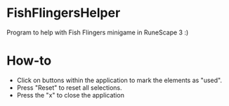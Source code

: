 # FishFlingersHelper
Program to help with Fish Flingers minigame in RuneScape 3 :)

# How-to
- Click on buttons within the application to mark the elements as "used".
- Press "Reset" to reset all selections.
- Press the "x" to close the application
